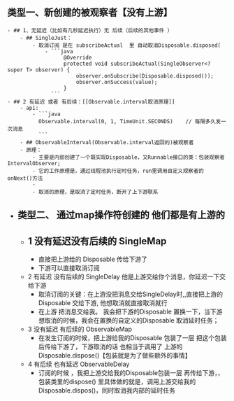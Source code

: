 ## 类型一、新创建的被观察者【没有上游】
	- ## 1、无延迟（比如有几秒延迟执行）无 后续（后续的其他事件 ）
		- ## SingleJust：
			- 取消订阅 是在 subscribeActual  里 自动取消Disposable.disposed(
				- ```java
				      @Override
				      protected void subscribeActual(SingleObserver<? super T> observer) {
				          observer.onSubscribe(Disposable.disposed());
				          observer.onSuccess(value);
				      }
				  ```
	- ## 2 有延迟 或者 有后续：[[Observable.interval取消原理]]
		- api:
			- ```java
			  Observable.interval(0, 1, TimeUnit.SECONDS)    // 每隔多久发一次消息
			  ```
		- ## ObservableInterval(Observable.interval返回的)被观察者
		- 原理：
			- 主要是内部创建了一个既实现Disposable，又Runnable接口的类：包装观察者IntervalObserver;
			- 它的工作原理是，通过线程池执行定时任务，run里调用自定义观察者的onNext()方法
			-
			- 取消的原理，是取消了定时任务，断开了上下游联系
- ## 类型二、  通过map操作符创建的    他们都是有上游的
	- ## 1 没有延迟没有后续的 SingleMap
		- 直接把上游给的  Disposable  传给下游了
		- 下游可以直接取消订阅
	- 2 有延迟   没有后续的  SingleDelay   他是上游交给你个消息，你延迟一下交给下游
		- 取消订阅的关键：在上游没把消息交给SingleDelay时,,直接把上游的Disposable 交给下游,  他想取消就直接取消就行
		- 在上游 把消息交给我。      我会把下游的Disposable 置换一下，当下游想取消的时候，我会在置换的自定义的Disposable  取消延时任务；
	- 3 没有延迟   有后续的 ObservableMap
		- 在发生订阅的时候，把上游给我的Disposable 包装了一层 把这个包装后传给下游了，下游取消的话 也相当于调用了 上游的Disposable.dispose()【包装就是为了做些额外的事情】
	- 4 有后续 也有延迟   ObservableDelay
		- 订阅的时候 ，我把上游交给我的Disposable包装一层 再传给下游，，包装类里的dispose() 里具体做的就是，调用上游交给我的Disposable.dispos()，同时取消我内部的延时任务